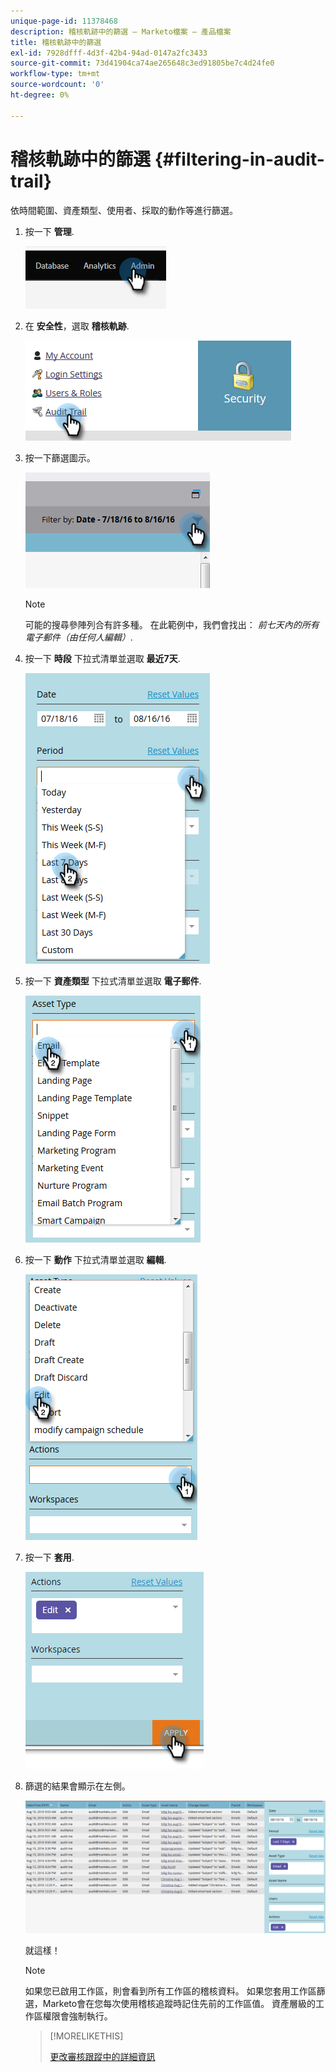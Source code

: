 ```yaml
---
unique-page-id: 11378468
description: 稽核軌跡中的篩選 — Marketo檔案 — 產品檔案
title: 稽核軌跡中的篩選
exl-id: 7928dfff-4d3f-42b4-94ad-0147a2fc3433
source-git-commit: 73d41904ca74ae265648c3ed91805be7c4d24fe0
workflow-type: tm+mt
source-wordcount: '0'
ht-degree: 0%

---
```


# 稽核軌跡中的篩選 {#filtering-in-audit-trail}

依時間範圍、資產類型、使用者、採取的動作等進行篩選。

1. 按一下 **管理**.

   ![](assets/filtering-in-audit-trail-1.png)

1. 在 **安全性**，選取 **稽核軌跡**.

   ![](assets/filtering-in-audit-trail-2.png)

1. 按一下篩選圖示。

   ![](assets/filtering-in-audit-trail-3.png)

   >[!NOTE]
   >
   >可能的搜尋參陣列合有許多種。 在此範例中，我們會找出： _前七天內的所有電子郵件（由任何人編輯）_.

1. 按一下 **時段** 下拉式清單並選取 **最近7天**.

   ![](assets/filtering-in-audit-trail-4.png)

1. 按一下 **資產類型** 下拉式清單並選取 **電子郵件**.

   ![](assets/filtering-in-audit-trail-5.png)

1. 按一下 **動作** 下拉式清單並選取 **編輯**.

   ![](assets/filtering-in-audit-trail-6.png)

1. 按一下 **套用**.

   ![](assets/filtering-in-audit-trail-7.png)

1. 篩選的結果會顯示在左側。

   ![](assets/filtering-in-audit-trail-8.png)

   就這樣！

   >[!NOTE]
   >
   >如果您已啟用工作區，則會看到所有工作區的稽核資料。 如果您套用工作區篩選，Marketo會在您每次使用稽核追蹤時記住先前的工作區值。 資產層級的工作區權限會強制執行。

   >[!MORELIKETHIS]
   >
   >[更改審核跟蹤中的詳細資訊](/help/marketo/product-docs/administration/audit-trail/change-details-in-audit-trail.md)
